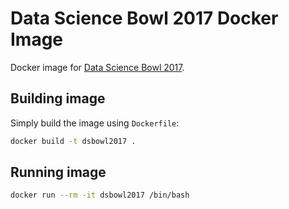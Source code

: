 # Data Science Bowl 2017 Docker Image

Docker image for [Data Science Bowl 2017](https://www.kaggle.com/c/data-science-bowl-2017).

## Building image

Simply build the image using `Dockerfile`:

```bash
docker build -t dsbowl2017 .
```

## Running image

```bash
docker run --rm -it dsbowl2017 /bin/bash
```

